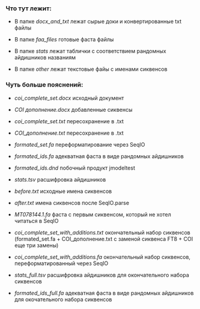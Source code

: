  ### Что тут лежит:
 
 * В папке *docx_and_txt* лежат сырые доки и конвертированные txt файлы
 
 * В папке *faa_files* готовые фаста файлы
 
 * В папке *stats* лежат таблички с соответствием рандомных айдишников названиям
 
 * В папке *other* лежат текстовые файы с именами сиквенсов
 
 
 ### Чуть больше пояснений:
 
 * *coi_complete_set.docx* исходный документ
 
 * *COI дополнение.docx* добавленные сиквенсы
 
 * *coi_complete_set.txt* пересохранение в .txt
 
 * *COI_дополнение.txt* пересохранение в .txt
 
 * *formated_set.fa* переформатирование через SeqIO
 
 * *formated_ids.fa* адекватная фаста в виде рандомных айдишников
 
 * *formated_ids.dnd* побочный продукт jmodeltest
 
 * *stats.tsv* расшифровка айдишников

 * *before.txt* исходные имена сиквенсов
 
 * *after.txt* имена сиквенсов после SeqIO.parse

 * *MT078144.1.fa* фаста с первым сиквенсом, который не хотел читаться в SeqIO

 * *coi_complete_set_with_additions.txt* окончательный набор сиквенсов (formated_set.fa + COI_дополнение.txt с заменой сиквенса FT8 + COI еще три замены)
 
 * *coi_complete_set_with_additions.fa* окончательный набор сиквенсов, переформатированный через SeqIO

 * *stats_full.tsv* расшифровка айдишников для окончательного набора сиквенсов
 
 * *formated_ids_full.fa* адекватная фаста в виде рандомных айдишников для окочательного набора сиквенсов
